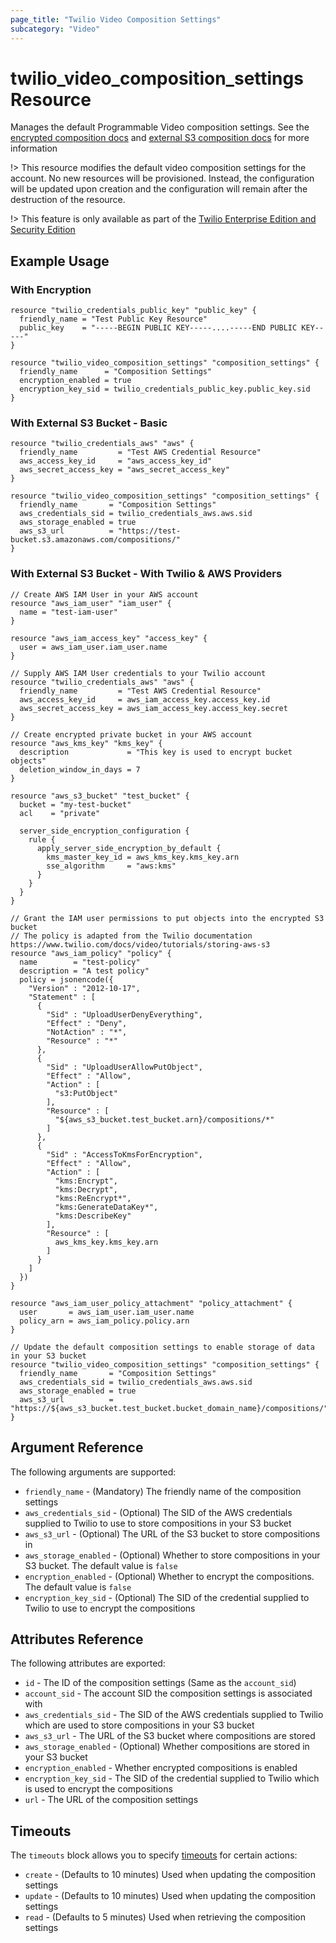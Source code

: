 ```yaml
---
page_title: "Twilio Video Composition Settings"
subcategory: "Video"
---
```


# twilio_video_composition_settings Resource

Manages the default Programmable Video composition settings. See the [encrypted composition docs](https://www.twilio.com/docs/video/api/encrypted-compositions) and [external S3 composition docs](https://www.twilio.com/docs/video/api/external-s3-compositions) for more information

!> This resource modifies the default video composition settings for the account. No new resources will be provisioned. Instead, the configuration will be updated upon creation and the configuration will remain after the destruction of the resource.

!> This feature is only available as part of the [Twilio Enterprise Edition and Security Edition](https://www.twilio.com/editions)

## Example Usage

### With Encryption

```hcl
resource "twilio_credentials_public_key" "public_key" {
  friendly_name = "Test Public Key Resource"
  public_key    = "-----BEGIN PUBLIC KEY-----....-----END PUBLIC KEY-----"
}

resource "twilio_video_composition_settings" "composition_settings" {
  friendly_name      = "Composition Settings"
  encryption_enabled = true
  encryption_key_sid = twilio_credentials_public_key.public_key.sid
}
```

### With External S3 Bucket - Basic

```hcl
resource "twilio_credentials_aws" "aws" {
  friendly_name         = "Test AWS Credential Resource"
  aws_access_key_id     = "aws_access_key_id"
  aws_secret_access_key = "aws_secret_access_key"
}

resource "twilio_video_composition_settings" "composition_settings" {
  friendly_name       = "Composition Settings"
  aws_credentials_sid = twilio_credentials_aws.aws.sid
  aws_storage_enabled = true
  aws_s3_url          = "https://test-bucket.s3.amazonaws.com/compositions/"
}
```

### With External S3 Bucket - With Twilio & AWS Providers

```hcl
// Create AWS IAM User in your AWS account
resource "aws_iam_user" "iam_user" {
  name = "test-iam-user"
}

resource "aws_iam_access_key" "access_key" {
  user = aws_iam_user.iam_user.name
}

// Supply AWS IAM User credentials to your Twilio account
resource "twilio_credentials_aws" "aws" {
  friendly_name         = "Test AWS Credential Resource"
  aws_access_key_id     = aws_iam_access_key.access_key.id
  aws_secret_access_key = aws_iam_access_key.access_key.secret
}

// Create encrypted private bucket in your AWS account
resource "aws_kms_key" "kms_key" {
  description             = "This key is used to encrypt bucket objects"
  deletion_window_in_days = 7
}

resource "aws_s3_bucket" "test_bucket" {
  bucket = "my-test-bucket"
  acl    = "private"

  server_side_encryption_configuration {
    rule {
      apply_server_side_encryption_by_default {
        kms_master_key_id = aws_kms_key.kms_key.arn
        sse_algorithm     = "aws:kms"
      }
    }
  }
}

// Grant the IAM user permissions to put objects into the encrypted S3 bucket
// The policy is adapted from the Twilio documentation https://www.twilio.com/docs/video/tutorials/storing-aws-s3
resource "aws_iam_policy" "policy" {
  name        = "test-policy"
  description = "A test policy"
  policy = jsonencode({
    "Version" : "2012-10-17",
    "Statement" : [
      {
        "Sid" : "UploadUserDenyEverything",
        "Effect" : "Deny",
        "NotAction" : "*",
        "Resource" : "*"
      },
      {
        "Sid" : "UploadUserAllowPutObject",
        "Effect" : "Allow",
        "Action" : [
          "s3:PutObject"
        ],
        "Resource" : [
          "${aws_s3_bucket.test_bucket.arn}/compositions/*"
        ]
      },
      {
        "Sid" : "AccessToKmsForEncryption",
        "Effect" : "Allow",
        "Action" : [
          "kms:Encrypt",
          "kms:Decrypt",
          "kms:ReEncrypt*",
          "kms:GenerateDataKey*",
          "kms:DescribeKey"
        ],
        "Resource" : [
          aws_kms_key.kms_key.arn
        ]
      }
    ]
  })
}

resource "aws_iam_user_policy_attachment" "policy_attachment" {
  user       = aws_iam_user.iam_user.name
  policy_arn = aws_iam_policy.policy.arn
}

// Update the default composition settings to enable storage of data in your S3 bucket
resource "twilio_video_composition_settings" "composition_settings" {
  friendly_name       = "Composition Settings"
  aws_credentials_sid = twilio_credentials_aws.aws.sid
  aws_storage_enabled = true
  aws_s3_url          = "https://${aws_s3_bucket.test_bucket.bucket_domain_name}/compositions/"
}
```

## Argument Reference

The following arguments are supported:

- `friendly_name` - (Mandatory) The friendly name of the composition settings
- `aws_credentials_sid` - (Optional) The SID of the AWS credentials supplied to Twilio to use to store compositions in your S3 bucket
- `aws_s3_url` - (Optional) The URL of the S3 bucket to store compositions in
- `aws_storage_enabled` - (Optional) Whether to store compositions in your S3 bucket. The default value is `false`
- `encryption_enabled` - (Optional) Whether to encrypt the compositions. The default value is `false`
- `encryption_key_sid` - (Optional) The SID of the credential supplied to Twilio to use to encrypt the compositions

## Attributes Reference

The following attributes are exported:

- `id` - The ID of the composition settings (Same as the `account_sid`)
- `account_sid` - The account SID the composition settings is associated with
- `aws_credentials_sid` - The SID of the AWS credentials supplied to Twilio which are used to store compositions in your S3 bucket
- `aws_s3_url` - The URL of the S3 bucket where compositions are stored
- `aws_storage_enabled` - (Optional) Whether compositions are stored in your S3 bucket
- `encryption_enabled` - Whether encrypted compositions is enabled
- `encryption_key_sid` - The SID of the credential supplied to Twilio which is used to encrypt the compositions
- `url` - The URL of the composition settings

## Timeouts

The `timeouts` block allows you to specify [timeouts](https://www.terraform.io/docs/configuration/resources.html#timeouts) for certain actions:

- `create` - (Defaults to 10 minutes) Used when updating the composition settings
- `update` - (Defaults to 10 minutes) Used when updating the composition settings
- `read` - (Defaults to 5 minutes) Used when retrieving the composition settings
